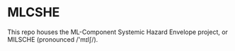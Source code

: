 # MLCSHE
This repo houses the ML-Component Systemic Hazard Envelope project, or MILSCHE (pronounced /'mɪlʃ/).
